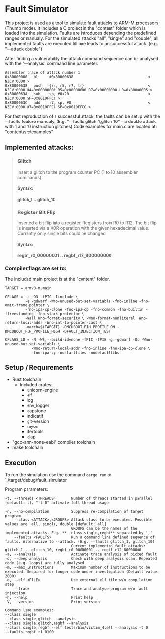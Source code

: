 
# Fault Simulator
This project is used as a tool to simulate fault attacks to ARM-M processors (Thumb mode).
It includes a C project in the "content" folder which is loaded into the simulation.
Faults are introduces depending the predefined ranges or manualy. For the simulated attacks "all", "single" and "double", all implemented faults are executed till one leads to an successful attack.
(e.g. "--attack double")

After finding a vulnerability the attack command sequence can be analysed with the '--analysis' command line parameter.
```ARM
Assembler trace of attack number 1
0x80000000:  bl     #0x80000638                                  < NZCV:0000 >
0x80000638:  push   {r4, r5, r7, lr}                             < NZCV:0000 R4=0x00000000 R5=0x00000000 R7=0x00000000 LR=0x80000005 >
0x8000063A:  sub    sp, #0x20                                    < NZCV:0000 SP=0x8010FFCC >
0x8000063C:  add    r7, sp, #0                                   < NZCV:0000 R7=0x8010FFCC SP=0x8010FFCC >
```

For fast reproduction of a successful attack, the faults can be setup with the --faults feature manualy.
(E.g. "--faults glitch_1,glitch_10" - a double attack with 1 and 10 instruction glitches)
Code examples for main.c are located at: "content\src\examples"


## Implemented attacks:
> 
> ### Glitch
> Insert a glitch to the program counter PC (1 to 10 assembler commands)
> 
> #### Syntax:
> **glitch_1 .. glitch_10**
> 
> ### Register Bit Flip
> Inserted a bit flip into a register. Registers from R0 to R12. 
> The bit flip is inserted via a XOR operation with the given hexadecimal value. Currently only single bits could be changed
> #### Syntax:
> **regbf_r0_00000001 .. regbf_r12_800000000**
>





### Compiler flags are set to:
The included main project is at the "content" folder.

```make
TARGET = armv8-m.main

CFLAGS = -c -O3 -fPIC -Iinclude \
         -g -gdwarf -Wno-unused-but-set-variable -fno-inline -fno-omit-frame-pointer \
         -fno-ipa-cp-clone -fno-ipa-cp -fno-common -fno-builtin -ffreestanding -fno-stack-protector \
         -Wall Wno-format-security \ -Wno-format-nonliteral -Wno-return-local-addr -Wno-int-to-pointer-cast \
         -march=$(TARGET) -DMCUBOOT_FIH_PROFILE_ON -DMCUBOOT_FIH_PROFILE_HIGH -DFAULT_INJECTION_TEST

CFLAGS_LD = -N -Wl,--build-id=none -fPIC -fPIE -g -gdwarf -Os -Wno-unused-but-set-variable \
            -Wno-return-local-addr -fno-inline -fno-ipa-cp-clone \
            -fno-ipa-cp -nostartfiles -nodefaultlibs
```


## Setup / Requirements
* Rust toolchain
  * Included crates:
    * unicorn-engine
    * elf
    * log
    * env_logger
    * capstone
    * indicatif
    * git-version
    * rayon
    * itertools
    * clap
* "gcc-arm-none-eabi" compiler toolchain
* make toolchain

## Execution

To run the simulation use the command `cargo run` or `./target/debug/fault_simulator

Program parameters:

```
-t, --threads <THREADS>       Number of threads started in parallel [default: 1]. "-t 0" activate full thread usage
                              
-n, --no-compilation          Suppress re-compilation of target program
    --class <ATTACK>,<GROUPS> Attack class to be executed. Possible values are: all, single, double [default: all]
                              GROUPS can be the names of the implemented attacks. E.g. **--class single,regbf** separated by ','
    --faults <FAULTS>         Run a command line defined sequence of faults. Alternative to --attack. (E.g. --faults glitch_1, glitch_10)
                              Current implemented fault attacks: glitch_1 .. glitch_10, regbf_r0_00000001 .. regbf_r12_80000000
-a, --analysis                Activate trace analysis of picked fault
-d, --deep-analysis           Check with deep analysis scan. Repeated code (e.g. loops) are fully analysed
-m, --max_instructions        Maximum number of instructions to be executed. Required for longer code under investigation (Default value: 2000)
-e, --elf <FILE>              Use external elf file w/o compilation step
    --trace                   Trace and analyse program w/o fault injection
-h, --help                    Print help
-V, --version                 Print version

Command line examples:
--class single
--class single,glitch --analysis
--class single,glitch,regbf --analysis
--class single,regbf --elf tests/bin/victim_4.elf --analysis -t 0
--faults regbf_r1_0100
```

